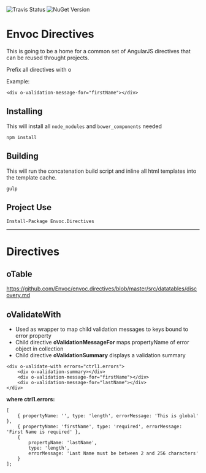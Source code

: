 ![Travis Status](http://img.shields.io/travis/Envoc/envoc.directives.svg?style=flat) 
![NuGet Version](http://img.shields.io/nuget/v/Envoc.Directives.svg?style=flat)

Envoc Directives
====

This is going to be a home for a common set of AngularJS
directives that can be reused throught projects.

Prefix all directives with o

Example:

```
<div o-validation-message-for="firstName"></div>
```

Installing
----

This will install all `node_modules` and `bower_components` needed

`
npm install
`

Building
----

This will run the concatenation build script and inline all html templates
into the template cache.

`
gulp
`

Project Use
----

`Install-Package Envoc.Directives`

*****

Directives
====

oTable
----

https://github.com/Envoc/envoc.directives/blob/master/src/datatables/discovery.md

oValidateWith
----

* Used as wrapper to map child validation messages to keys bound to error property
* Child directive __oValidationMessageFor__ maps propertyName of error object in collection
* Child directive __oValidationSummary__ displays a validation summary

```
<div o-validate-with errors="ctrl1.errors">
	<div o-validation-summary></div>
    <div o-validation-message-for="firstName"></div>
    <div o-validation-message-for="lastName"></div>
</div>
```

__where ctrl1.errors:__

```
[
    { propertyName: '', type: 'length', errorMessage: 'This is global' },
    { propertyName: 'firstName', type: 'required', errorMessage: 'First Name is required' },
    { 
        propertyName: 'lastName', 
        type: 'length', 
        errorMessage: 'Last Name must be between 2 and 256 characters' 
    }
];

```
